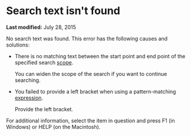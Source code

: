 
# Search text isn't found

 **Last modified:** July 28, 2015

No search text was found. This error has the following causes and solutions:




- There is no matching text between the start point and end point of the specified search  [scope](b8bdf64f-5920-1ae9-16d0-b26d09524a30.md).
    
    You can widen the scope of the search if you want to continue searching.
    
- You failed to provide a left bracket when using a pattern-matching  [expression](b8bdf64f-5920-1ae9-16d0-b26d09524a30.md).
    
    Provide the left bracket.
    

For additional information, select the item in question and press F1 (in Windows) or HELP (on the Macintosh).
